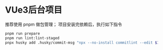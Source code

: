 # VUe3后台项目
推荐使用 pnpm 做包管理；
项目安装完依赖后，执行如下指令
```bash
pnpm run prepare
pnpm run lint:lint-staged
pnpx husky add .husky/commit-msg "npx --no-install commitlint --edit $1"
```